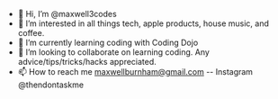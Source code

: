 - 👋 Hi, I’m @maxwell3codes
- 👀 I’m interested in all things tech, apple products, house music, and coffee.
- 🌱 I’m currently learning coding with Coding Dojo
- 💞️ I’m looking to collaborate on learning coding.  Any advice/tips/tricks/hacks appreciated.
- 📫 How to reach me maxwellburnham@gmail.com -- Instagram @thendontaskme

<!---
maxwell3codes/maxwell3codes is a ✨ special ✨ repository because its `README.md` (this file) appears on your GitHub profile.
You can click the Preview link to take a look at your changes.
--->
